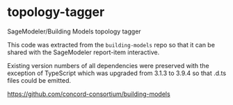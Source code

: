 # topology-tagger

SageModeler/Building Models topology tagger

This code was extracted from the `building-models` repo so that it can be shared with the SageModeler report-item interactive.

Existing version numbers of all dependencies were preserved with the exception of TypeScript which was upgraded from 3.1.3 to 3.9.4 so that .d.ts files could be emitted.

https://github.com/concord-consortium/building-models